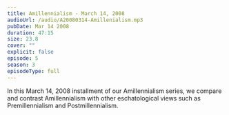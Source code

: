 ```yaml
---
title: Amillennialism - March 14, 2008
audioUrl: /audio/A20080314-Amillenialism.mp3
pubDate: Mar 14 2008
duration: 47:15
size: 23.8
cover: ""
explicit: false
episode: 5
season: 3
episodeType: full
---
```

In this March 14, 2008 installment of our Amillennialism series, we compare and contrast Amillennialism with other eschatological views such as Premillennialism and Postmillennialism.
